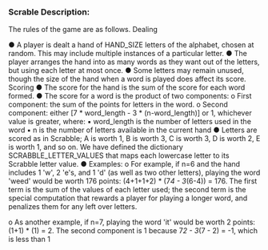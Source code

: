 
### Scrable Description: 

The rules of the game are as follows. 
Dealing  

● A player is dealt a hand of HAND_SIZE letters of the alphabet, chosen at random.
  This may include multiple instances of a particular letter.
● The player arranges the hand into as many words as they want out of the letters, but
  using each letter at most once.
● Some letters may remain unused, though the size of the hand when a word is played
  does affect its score.
Scoring
● The score for the hand is the sum of the score for each word formed.
● The score for a word is the product​ of two components:
  o First component: the sum of the points for letters in the word.
  o Second component: either [7 * word_length - 3 * (n-word_length)] or 1,
whichever value is greater, where:
  ▪ word_length is the number of letters used in the word
  ▪ n is the number of letters available in the current hand
● Letters are scored as in Scrabble; A is worth 1, B is worth 3, C is worth 3, D is worth
2, E is worth 1, and so on. We have defined the dictionary SCRABBLE_LETTER_VALUES
that maps each lowercase letter to its Scrabble letter value.
● Examples:
  o For example, if n=6 and the hand includes 1 'w', 2 'e's, and 1 'd' (as well as
  two other letters), playing the word 'weed' would be worth 176 points:
  (4+1+1+2) * (7*4 - 3*(6-4)) = 176. The first term is the sum of the values
  of each letter used; the second term is the special computation that rewards
  a player for playing a longer word, and penalizes them for any left over
  letters.
  
  o As another example, if n=7, playing the word 'it' would be worth 2 points:
  (1+1) * (1) = 2. The second component is 1 because 7*2 - 3*(7 - 2) = -1,
  which is less than 1
